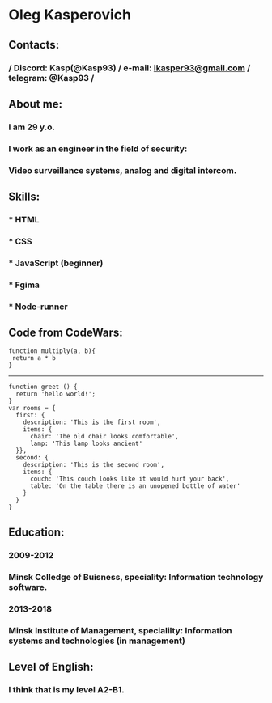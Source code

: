 # Oleg Kasperovich
## Contacts:
### /  Discord: Kasp(@Kasp93) / e-mail: ikasper93@gmail.com / telegram: @Kasp93 /

## About me:

### I am 29 y.o. 
### I work as an engineer in the field of security: 
### Video surveillance systems, analog and digital intercom.

## Skills:

###      * HTML
###      * CSS
###      * JavaScript (beginner)
###      * Fgima
###      * Node-runner

## Code from CodeWars:

```
function multiply(a, b){
 return a * b
}
```
_______________________________________________________________________________________________________________________________________________________________________
```
function greet () {
  return 'hello world!';
} 
var rooms = {
  first: {
    description: 'This is the first room',
    items: {
      chair: 'The old chair looks comfortable',
      lamp: 'This lamp looks ancient'
  }},
  second: {
    description: 'This is the second room',
    items: {
      couch: 'This couch looks like it would hurt your back',
      table: 'On the table there is an unopened bottle of water'
    }
  }
}
```

## Education:

### 2009-2012
### Minsk Colledge of Buisness, speciality: Information technology software.

### 2013-2018
### Minsk Institute of Management, specialilty: Information systems and technologies (in management)

## Level of English:
### I think that is my level A2-B1.

